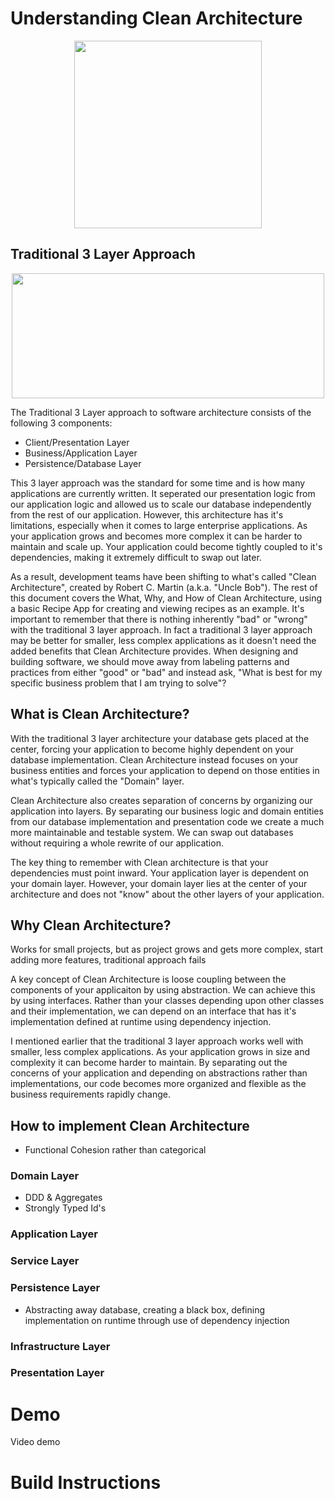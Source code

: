 # Understanding Clean Architecture
<p align="center">
  <img width="300px" height="300px" src="https://github.com/reyno120/Clean-Architecture/assets/59970959/8a39e2c1-9367-435b-8fc4-69829eaf297f)">
</p>

## Traditional 3 Layer Approach
<p align="center">
  <img width="500px" height="200px" src="https://github.com/reyno120/Clean-Architecture/assets/59970959/d50d9c90-27a2-45e7-9732-c1fc3d32e132">
</p>
The Traditional 3 Layer approach to software architecture consists of the following 3 components:

* Client/Presentation Layer
* Business/Application Layer
* Persistence/Database Layer

This 3 layer approach was the standard for some time and is how many applications are currently written. It seperated our presentation logic from our application logic and allowed us to scale our database independently from the rest of our application. However, this architecture has it's limitations, especially when it comes to large enterprise applications. As your application grows and becomes more complex it can be harder to maintain and scale up. Your application could become tightly coupled to it's dependencies, making it extremely difficult to swap out later.

As a result, development teams have been shifting to what's called "Clean Architecture", created by Robert C. Martin (a.k.a. "Uncle Bob"). The rest of this document covers the What, Why, and How of Clean Architecture, using a basic Recipe App for creating and viewing recipes as an example. It's important to remember that there is nothing inherently "bad" or "wrong" with the traditional 3 layer approach. In fact a traditional 3 layer approach may be better for smaller, less complex applications as it doesn't need the added benefits that Clean Architecture provides. When designing and building software, we should move away from labeling patterns and practices from either "good" or "bad" and instead ask, "What is best for my specific business problem that I am trying to solve"?

## What is Clean Architecture?
With the traditional 3 layer architecture your database gets placed at the center, forcing your application to become highly dependent on your database implementation. Clean Architecture instead focuses on your business entities and forces your application to depend on those entities in what's typically called the "Domain" layer.

Clean Architecture also creates separation of concerns by organizing our application into layers. By separating our business logic and domain entities from our database implementation and presentation code we create a much more maintainable and testable system. We can swap out databases without requiring a whole rewrite of our application.

The key thing to remember with Clean architecture is that your dependencies must point inward. Your application layer is dependent on your domain layer. However, your domain layer lies at the center of your architecture and does not "know" about the other layers of your application.
## Why Clean Architecture?
Works for small projects, but as project grows and gets more complex, start adding more features, traditional approach fails

A key concept of Clean Architecture is loose coupling between the components of your applicaiton by using abstraction. We can achieve this by using interfaces. Rather than your classes depending upon other classes and their implementation, we can depend on an interface that has it's implementation defined at runtime using dependency injection.

I mentioned earlier that the traditional 3 layer approach works well with smaller, less complex applications. As your application grows in size and complexity it can become harder to maintain. By separating out the concerns of your application and depending on abstractions rather than implementations, our code becomes more organized and flexible as the business requirements rapidly change.
## How to implement Clean Architecture
* Functional Cohesion rather than categorical
### Domain Layer
* DDD & Aggregates
* Strongly Typed Id's
### Application Layer
### Service Layer
### Persistence Layer
* Abstracting away database, creating a black box, defining implementation on runtime through use of dependency injection
### Infrastructure Layer
### Presentation Layer

# Demo
Video demo

# Build Instructions
